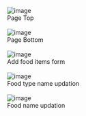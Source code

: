 ![image](https://user-images.githubusercontent.com/76863803/219681528-ce5d219e-c325-4194-84cd-7e445baaffa7.png)<br>
Page Top<br><br>
![image](https://user-images.githubusercontent.com/76863803/219681801-d112d9ee-cd11-49ae-a20d-89774090092c.png)<br>
Page Bottom<br><br>
![image](https://user-images.githubusercontent.com/76863803/219681927-fb8ea21b-098a-49ae-b9d8-065e2ebbadff.png)<br>
Add food items form<br><br>
![image](https://user-images.githubusercontent.com/76863803/219682271-12f8f9b9-2790-461d-bc6c-6bb7e426f258.png)<br>
Food type name updation<br><br>
![image](https://user-images.githubusercontent.com/76863803/219682543-83d2c814-1591-4cc7-b5ad-fa820fa8fb4b.png)<br>
Food name updation<br><br>
